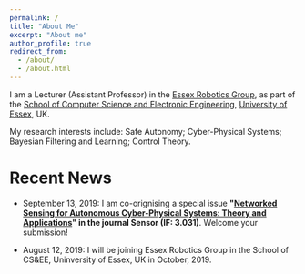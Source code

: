 ```yaml
---
permalink: /
title: "About Me"
excerpt: "About me"
author_profile: true
redirect_from: 
  - /about/
  - /about.html
---
```


I am a Lecturer (Assistant Professor) in the [Essex Robotics Group](https://www.essex.ac.uk/departments/computer-science-and-electronic-engineering/research/robotics), as part of the [School of Computer Science and Electronic Engineering](https://www.essex.ac.uk/departments/computer-science-and-electronic-engineering), [University of Essex](https://www.essex.ac.uk/), UK. 

My research interests include: Safe Autonomy; Cyber-Physical Systems; Bayesian Filtering and Learning; Control Theory.   

Recent News
======
* September 13, 2019: I am co-orignising a special issue **"[Networked Sensing for Autonomous Cyber-Physical Systems: Theory and Applications](http://www.mdpi.com/journal/sensors/special_issues/networked_sensing)" in the journal Sensor (IF: 3.031)**. Welcome your submission!

* August 12, 2019: I will be joining Essex Robotics Group in the School of CS&EE, Uninversity of Essex, UK in October, 2019.

